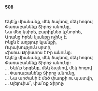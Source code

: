 **508**

\
Եկե՛ք միանանք, մեկ ձայնով, մեկ հոգով\
Փառաբանենք Տիրոջ անունը,\
Նա մեզ կսիրե, բարիքներ կշնորհե,\
Առանց Իրեն կյանքը ոչինչ է։\
Ինքն է աղբյուր կյանքի,\
Ուրախություն սրտի,\
Հիսուս Քրիստոս է Իր անունը:\
Եկե՛ք միանանք, մեկ ձայնով, մեկ հոգով\
Փառաբանենք Տիրոջ անունը։\
 ... Եկե՛ք երգենք, մեկ ձայնով, մեկ հոգով\
 ... Փառաբանենք Տիրոջ անունը,\
 ... Նա արժանի է մեծ փառքի ու պատվի,\
 ... Ալելուիա՜, փա՜ռք Տիրոջ։

